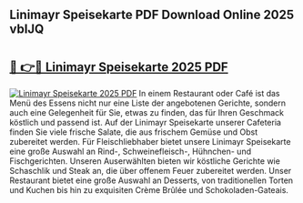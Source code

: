 ## Linimayr Speisekarte PDF Download Online 2025 vbIJQ

# <h2><a href="http://gcbbwr.nevu.top/?p=Linimayr+Speisekarte">🔗 👉🔴 Linimayr Speisekarte 2025 PDF</a></h2>

[![Linimayr Speisekarte 2025 PDF](https://i.imgur.com/dBaPXMq.png)](http://gcbbwr.nevu.top/?p=Linimayr+Speisekarte)
In einem Restaurant oder Café ist das Menü des Essens nicht nur eine Liste der angebotenen Gerichte, sondern auch eine Gelegenheit für Sie, etwas zu finden, das für Ihren Geschmack köstlich und passend ist. Auf der Linimayr Speisekarte unserer Cafeteria finden Sie viele frische Salate, die aus frischem Gemüse und Obst zubereitet werden. Für Fleischliebhaber bietet unsere Linimayr Speisekarte eine große Auswahl an Rind-, Schweinefleisch-, Hühnchen- und Fischgerichten. Unseren Auserwählten bieten wir köstliche Gerichte wie Schaschlik und Steak an, die über offenem Feuer zubereitet werden. Unser Restaurant bietet eine große Auswahl an Desserts, von traditionellen Torten und Kuchen bis hin zu exquisiten Crème Brûlée und Schokoladen-Gateais.
